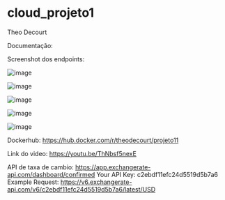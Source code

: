 # cloud_projeto1
Theo Decourt

Documentação: 

Screenshot dos endpoints:

![image](https://github.com/user-attachments/assets/f640ec6b-4b2f-44bb-8ec3-9c627e10c868)

![image](https://github.com/user-attachments/assets/c096c8e8-f945-4bed-912e-d0cfb6d42cac)

![image](https://github.com/user-attachments/assets/30d07024-f3b0-44fa-8f9b-f30f3ca2760d)

![image](https://github.com/user-attachments/assets/e9d8e28d-3fee-4046-8860-78b8e31e30d7)

![image](https://github.com/user-attachments/assets/075a0bfa-ba38-402f-93c8-123ee6dbb849)

Dockerhub: https://hub.docker.com/r/theodecourt/projeto11

Link do video: https://youtu.be/ThNbsf5nexE

API de taxa de cambio: https://app.exchangerate-api.com/dashboard/confirmed
Your API Key: c2ebdf11efc24d5519d5b7a6
Example Request: https://v6.exchangerate-api.com/v6/c2ebdf11efc24d5519d5b7a6/latest/USD
